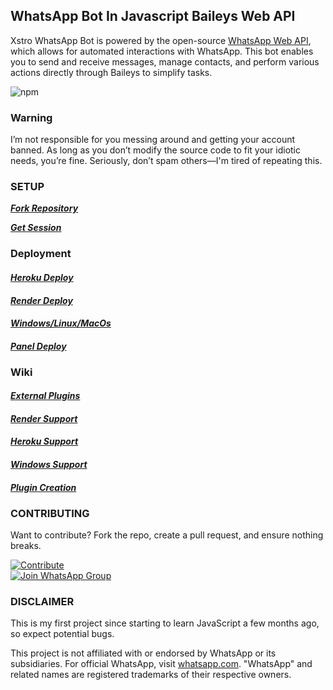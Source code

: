 ## WhatsApp Bot In Javascript Baileys Web API

Xstro WhatsApp Bot is powered by the open-source [WhatsApp Web API](https://github.com/WhiskeySockets/Baileys), which allows for automated interactions with WhatsApp. This bot enables you to send and receive messages, manage contacts, and perform various actions directly through Baileys to simplify tasks.

![npm](https://img.shields.io/npm/dm/xstro-utils)

### Warning

I’m not responsible for you messing around and getting your account banned. As long as you don’t modify the source code to fit your idiotic needs, you’re fine. Seriously, don’t spam others—I'm tired of repeating this.

### SETUP

**_[Fork Repository](https://github.com/AstroX11/Xstro/fork)_**

**_[Get Session](https://bit.ly/41mQBbY)_**

### Deployment

#### **_[Heroku Deploy](https://www.heroku.com/deploy?template=https://github.com/AstroX11/Xstro)_**

#### **_[Render Deploy](https://render.com/deploy?repo=https://github.com/AstroX11/Xstro)_**

#### **_[Windows/Linux/MacOs](https://github.com/AstroX11/Xstro/archive/refs/heads/master.zip)_**

#### ***[Panel Deploy](https://github.com/AstroX11/Xstro/wiki/Panel-Support)***

### Wiki

#### **_[External Plugins](https://github.com/AstroX11/Xstro/wiki/External-Plugins)_**

#### **_[Render Support](https://github.com/AstroX11/Xstro/wiki/Render-Support)_**

#### **_[Heroku Support](https://github.com/AstroX11/Xstro/wiki/Heroku-Support)_**

#### **_[Windows Support](https://github.com/AstroX11/Xstro/wiki/Windows-Setup)_**

#### **_[Plugin Creation](https://github.com/AstroX11/Xstro/wiki/Plugin-Creation)_**

### CONTRIBUTING

Want to contribute? Fork the repo, create a pull request, and ensure nothing breaks.

[![Contribute](https://img.shields.io/badge/CONTRIBUTE-black?style=for-the-badge&logo=github&logoColor=white)](https://github.com/AstroX11/Xstro/blob/master/.github/contributing.md)  
[![Join WhatsApp Group](https://img.shields.io/badge/Join_WhatsApp-black?style=for-the-badge&logo=whatsapp&logoColor=white)](https://chat.whatsapp.com/HIvICIvQ8hL4PmqBu7a2C6)

### DISCLAIMER

This is my first project since starting to learn JavaScript a few months ago, so expect potential bugs.

This project is not affiliated with or endorsed by WhatsApp or its subsidiaries. For official WhatsApp, visit [whatsapp.com](https://whatsapp.com). "WhatsApp" and related names are registered trademarks of their respective owners.
